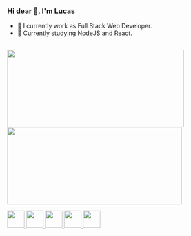 ### Hi dear 👋, I'm Lucas 


- 🔭 I currently work as Full Stack Web Developer.
- 🌱 Currently studying NodeJS and React.

##

<div>
  <a href="https://github.com/lucassprado">
  <img width="410em" height="180em" src="https://github-readme-stats.vercel.app/api?username=lucassprado&show_icons=true&theme=tokyonight&include_all_commits=true&count_private=true"/>
  <img width="405em" height="180em" src="https://github-readme-stats.vercel.app/api/top-langs/?username=lucassprado&layout=compact&langs_count=7&theme=tokyonight"/>
</div>
  
  
<img width="40em" height="40em" src="https://cdn.jsdelivr.net/gh/devicons/devicon/icons/html5/html5-original.svg" /> <img width="40em" height="40em" src="https://cdn.jsdelivr.net/gh/devicons/devicon/icons/css3/css3-original.svg" /> <img width="40em" height="40em" src="https://cdn.jsdelivr.net/gh/devicons/devicon/icons/javascript/javascript-original.svg" /> <img width="40em" height="40em" src="https://cdn.jsdelivr.net/gh/devicons/devicon/icons/react/react-original.svg" /> <img width="40em" height="40em" src="https://cdn.jsdelivr.net/gh/devicons/devicon/icons/nodejs/nodejs-original.svg" />

##
